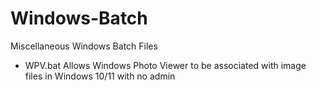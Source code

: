 # Windows-Batch
Miscellaneous Windows Batch Files
 - WPV.bat  Allows Windows Photo Viewer to be associated with image files in Windows 10/11 with no admin
